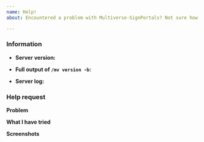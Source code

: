 ```yaml
---
name: Help!
about: Encountered a problem with Multiverse-SignPortals? Not sure how to fix it?

---
```


<!-- Multiverse-Core help guide

Don't write inside the arrows as they will be hidden when you post your issue.

Get latest build from: http://ci.onarandombox.com/view/Multiverse/

If you need help other submodules of Multiverse, go to their respective git repo:
    Multiverse-Core: https://github.com/Multiverse/Multiverse-Core/issues
    Multiverse-Portals: https://github.com/Multiverse/Multiverse-Portals/issues
    Multiverse-NetherPortals: https://github.com/Multiverse/Multiverse-NetherPortals/issues
    Multiverse-Inventories: https://github.com/Multiverse/Multiverse-Inventories/issues

Or come join our Discord server to get help sooner: https://discord.gg/NZtfKky

If you're happy to wait (or you were sent here from Discord), read on:

1.  Check the Usage and FAQ pages to see if it answers your queries:
      https://github.com/Multiverse/Multiverse-Core/wiki/Portal-style-(SignPortals)
      https://github.com/Multiverse/Multiverse-Core/wiki/Sign-style-(SignPortals)

2.  Fill out the template.
      This will help us understand what problem you've encountered and help us
      find a solution.

3.  When linking files, do not attach them to the post!
      Copy and paste any logs into https://gist.github.com/ or other similar service.

4.  Delete this line and all above lines before posting your issue!       -->

### Information

* **Server version:** <!-- Insert output of `/version` command -->

* **Full output of `/mv version -b`:** <!-- Replace this with the command output's https://pastebin.com link -->

* **Server log:** <!-- Upload `logs/latest.log` to https://gist.github.com/ -->

### Help request

**Problem**
<!-- What problem did you encounter? -->

**What I have tried**
<!-- What have you tried so far? -->

**Screenshots**
<!-- If relevant, include any screenshots here. -->